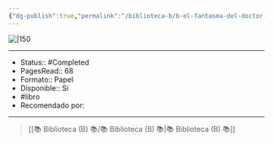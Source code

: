 ```yaml
---
{"dg-publish":true,"permalink":"/biblioteca-b/b-el-fantasma-del-doctor-tufo-serie-bat-pat-8/"}
---
```



![|150](http://books.google.com/books/content?id=CMg2l0enracC&printsec=frontcover&img=1&zoom=1&edge=curl&source=gbs_api)

---

- Status:: #Completed 
- PagesRead:: 68 
- Formato:: Papel
- Disponible:: Sí
- #libro
- Recomendado por: 

---

> [[📚 Biblioteca (B) 📚/📚 Biblioteca (B) 📚\|📚 Biblioteca (B) 📚]]